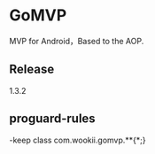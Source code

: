 # GoMVP
MVP for Android，Based to the AOP.


## Release

1.3.2

## proguard-rules
-keep class com.wookii.gomvp.**{*;}


